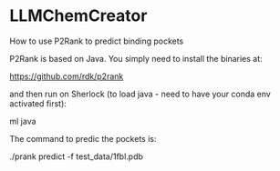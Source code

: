 # LLMChemCreator

How to use P2Rank to predict binding pockets

P2Rank is based on Java. You simply need to install the binaries at:

https://github.com/rdk/p2rank

and then run on Sherlock (to load java - need to have your conda env activated first):

ml java

The command to predic the pockets is:

./prank predict -f test_data/1fbl.pdb  
